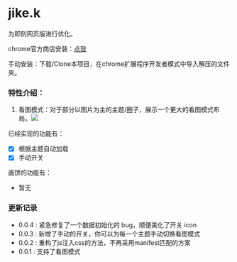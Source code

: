 # jike.k

为即刻网页版进行优化。

chrome官方商店安装：[点我](https://chrome.google.com/webstore/detail/jikek/ceohoefapneebmoilaicplfenfkmfoni)

手动安装：下载/Clone本项目，在chrome扩展程序开发者模式中导入解压的文件夹。

### 特性介绍：

1. 看图模式：对于部分以图片为主的主题/圈子，展示一个更大的看图模式布局。![](https://ws3.sinaimg.cn/large/006tNbRwly1fy6207337hj30hs0b43zs.jpg)





已经实现的功能有：

- [x] 根据主题自动加载
- [x] 手动开关

画饼的功能有：

- 暂无

### 更新记录

- 0.0.4 : 紧急修复了一个数据初始化的 bug，顺便美化了开关 icon
- 0.0.3 : 新增了手动的开关，你可以为每一个主题手动切换看图模式
- 0.0.2 : 重构了js注入css的方法，不再采用manifest匹配的方案
- 0.0.1 : 支持了看图模式
